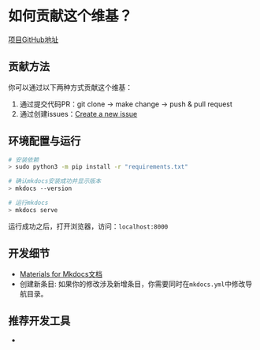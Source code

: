 # 如何贡献这个维基？

[项目GitHub地址](https://github.com/yfrobotics/robowiki)

## 贡献方法

你可以通过以下两种方式贡献这个维基：

1. 通过提交代码PR：git clone -> make change -> push & pull request
2. 通过创建issues：[Create a new issue](https://github.com/yfrobotics/robowiki/issues)


## 环境配置与运行

```bash
# 安装依赖
> sudo python3 -m pip install -r "requirements.txt"

# 确认mkdocs安装成功并显示版本
> mkdocs --version

# 运行mkdocs
> mkdocs serve
```

运行成功之后，打开浏览器，访问：`localhost:8000`


## 开发细节

- [Materials for Mkdocs文档](https://squidfunk.github.io/mkdocs-material/reference/abbreviations/)
- 创建新条目: 如果你的修改涉及新增条目，你需要同时在`mkdocs.yml`中修改导航目录。




## 推荐开发工具

- 
